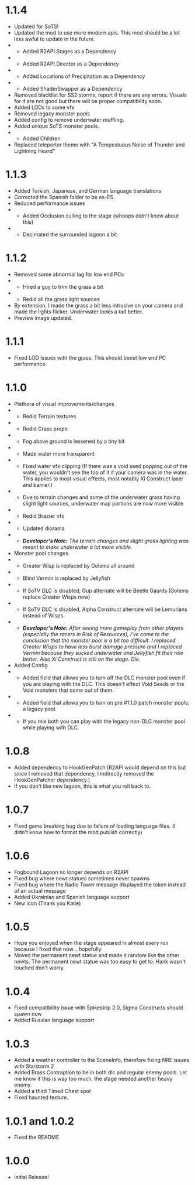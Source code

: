 # 1.1.4
- Updated for SoTS!
- Updated the mod to use more modern apis. This mod should be a lot less awful to update in the future.
- - Added R2API.Stages as a Dependency
- - Added R2API.Director as a Dependency
- - Added Locations of Precipitation as a Dependency
- - Added ShaderSwapper as a Dependency
- Removed blacklist for SS2 storms, report if there are any errors. Visuals for it are not good but there will be proper compatibility soon.
- Added LODs to some vfx
- Removed legacy monster pools
- Added config to remove underwater muffling.
- Added unique SoTS monster pools.
- - Added Children
- Replaced teleporter theme with "A Tempestuous Noise of Thunder and Lightning Heard"

# 1.1.3
- Added Turkish, Japanese, and German language translations
- Corrected the Spanish folder to be es-ES.
- Reduced performance issues
- - Added Occlusion culling to the stage (whoops didn't know about this)
- - Decimated the surrounded lagoon a bit.

# 1.1.2
- Removed some abnormal lag for low end PCs
- - Hired a guy to trim the grass a bit
- - Redid all the grass light sources
- By extension, I made the grass a bit less intrusive on your camera and made the lights flicker. Underwater looks a tad better.
- Preview image updated.

# 1.1.1
- Fixed LOD issues with the grass. This should boost low end PC performance.

# 1.1.0
- Plethora of visual improvements/changes
- - Redid Terrain textures
- - Redid Grass props
- - Fog above ground is lessened by a tiny bit
- - Made water more transparent
- - Fixed water vfx clipping (If there was a void seed popping out of the water, you wouldn't see the top of it if your camera was in the water. This applies to most visual effects, most notably Xi Construct laser and barrier.)
- - Due to terrain changes and some of the underwater grass having slight light sources, underwater map portions are now more visible
- - Redid Brazier vfx
- - Updated diorama
- - _**Developer's Note:** The terrain changes and slight grass lighting was meant to make underwater a lot more visible._
- Monster pool changes
- - Greater Wisp is replaced by Golems all around
- - Blind Vermin is replaced by Jellyfish
- - If SoTV DLC is disabled, Gup alternate will be Beetle Gaurds (Golems replace Greater Wisps now)
- - If SoTV DLC is disabled, Alpha Construct alternate will be Lemurians instead of Wisps
- - _**Developer's Note:** After seeing more gameplay from other players (especially the racers in Risk of Resources), I've come to the conclusion that the monster pool is a bit too difficult. I replaced Greater Wisps to have less burst damage pressure and I replaced Vermin because they sucked underwater and Jellyfish fit their role better. Also Xi Construct is still on the stage. Die._
- Added Config
- - Added field that allows you to turn off the DLC monster pool even if you are playing with the DLC. This doesn't effect Void Seeds or the Void monsters that come out of them.
- - Added field that allows you to turn on pre #1.1.0 patch monster pools; a legacy pool.
- - If you mix both you can play with the legacy non-DLC monster pool while playing with DLC.

# 1.0.8
- Added dependency to HookGenPatch (R2API would depend on this but since I removed that dependency, I indirectly removed the HookGenPatcher dependency.)
- If you don't like new lagoon, this is what you roll back to.

# 1.0.7
- Fixed game breaking bug due to failure of loading language files. (I didn't know how to format the mod publish correctly)

# 1.0.6
- Fogbound Lagoon no longer depends on R2API
- Fixed bug where newt statues sometimes never spawns
- Fixed bug where the Radio Tower message displayed the token instead of an actual message
- Added Ukrainian and Spanish language support
- New icon (Thank you Katie)

# 1.0.5
- Hope you enjoyed when the stage appeared in almost every run because I fixed that now... hopefully.
- Moved the permanent newt statue and made it random like the other newts. The permanent newt statue was too easy to get to. Hank wasn't touched don't worry.

# 1.0.4
- Fixed compatibility issue with Spikestrip 2.0, Sigma Constructs should spawn now
- Added Russian language support

# 1.0.3
- Added a weather controller to the SceneInfo, therefore fixing NRE issues with Starstorm 2
- Added Brass Contraption to be in both dlc and regular enemy pools. Let me know if this is way too much, the stage needed another heavy enemy.
- Added a third Timed Chest spot
- Fixed haunted texture.

# 1.0.1 and 1.0.2
- Fixed the README

# 1.0.0
- Initial Release!
